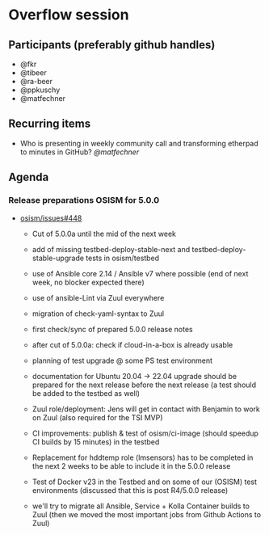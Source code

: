 # Overflow session
## Participants (preferably github handles)
* @fkr
* @tibeer
* @ra-beer
* @ppkuschy
* @matfechner

## Recurring items
* Who is presenting in weekly community call and transforming
  etherpad to minutes in GitHub? *@matfechner*

## Agenda

### Release preparations OSISM for 5.0.0

 - [osism/issues#448](https://github.com/osism/issues/issues/448)

    * Cut of 5.0.0a until the mid of the next week
    * add of missing testbed-deploy-stable-next and 
      testbed-deploy-stable-upgrade tests in osism/testbed
    * use of Ansible core 2.14 / Ansible v7 where possible (end of next
      week, no blocker expected there)
    * use of ansible-Lint via Zuul everywhere
    * migration of check-yaml-syntax to Zuul
  
    * first check/sync of prepared 5.0.0 release notes
    * after cut of 5.0.0a: check if cloud-in-a-box is already usable
    * planning of test upgrade @ some PS test environment
  
    * documentation for Ubuntu 20.04 -> 22.04 upgrade should be prepared
      for the next release before the next release (a test should be 
      added to the testbed as well)
    * Zuul role/deployment: Jens will get in contact with Benjamin to
      work on Zuul (also required for the TSI MVP)
    * CI improvements: publish & test of osism/ci-image (should speedup 
      CI builds by 15 minutes) in the testbed

    * Replacement for hddtemp role (lmsensors) has to be completed in 
      the next 2 weeks to be able to include it in the 5.0.0 release

    * Test of Docker v23 in the Testbed and on some of our (OSISM) test
      environments (discussed that this is post R4/5.0.0 release)

    * we'll try to migrate all Ansible, Service + Kolla Container builds 
      to Zuul (then we moved the most important jobs from Github Actions 
      to Zuul)

